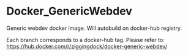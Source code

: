 # Docker_GenericWebdev
Generic webdev docker image. Will autobuild on docker-hub registry. 

Each branch corresponds to a docker-hub tag. 
Please refer to: https://hub.docker.com/r/ziggingdock/docker-generic-webdev/

